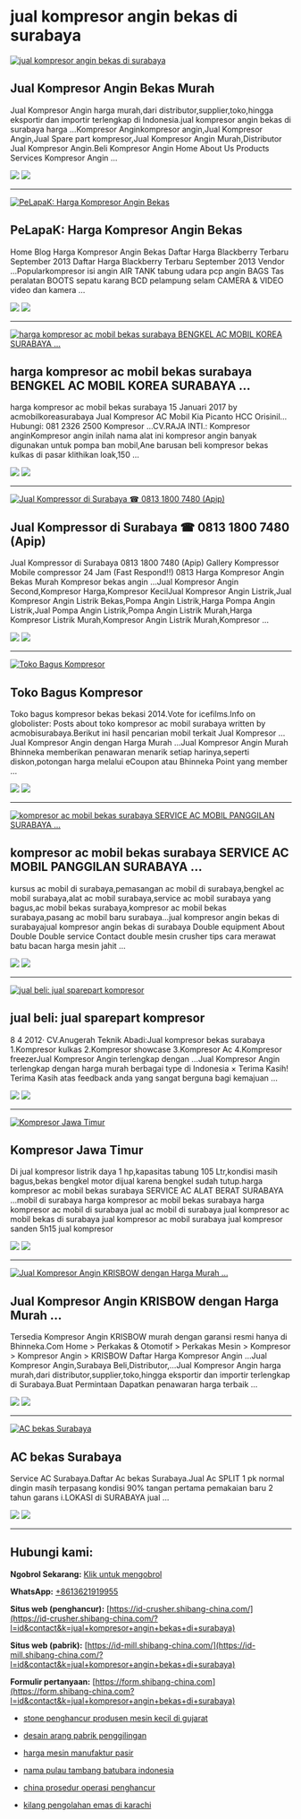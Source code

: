 # jual kompresor angin bekas di surabaya

<a href="https://swt.shibang-china.com/?l=id&img&k=jual+kompresor+angin+bekas+di+surabaya" target="_blank">![jual kompresor angin bekas di surabaya](http://static.shibang-china.com/all-800x300/487.jpg)</a>

## Jual Kompresor Angin Bekas Murah
Jual Kompresor Angin harga murah,dari distributor,supplier,toko,hingga eksportir dan importir terlengkap di Indonesia.jual kompresor angin bekas di surabaya harga …Kompresor Anginkompresor angin,Jual Kompresor Angin,Jual Spare part kompresor,Jual Kompresor Angin Murah,Distributor Jual Kompresor Angin.Beli Kompresor Angin Home About Us Products Services Kompresor Angin …


<a href="https://whatsapp.shibangsoft.com/WhatsApp.php" target="_blank" title="WhatsApp">![](http://static.shibang-china.com/icon/whatsapp.png)</a> <a href="https://swt.shibang-china.com/?l=id&icon&k=jual+kompresor+angin+bekas+di+surabaya" target="_blank">![](http://static.shibang-china.com/icon/chat-id.png)</a>

---

<a href="https://swt.shibang-china.com/?l=id&img&k=jual+kompresor+angin+bekas+di+surabaya" target="_blank">![PeLapaK: Harga Kompresor Angin Bekas](http://static.shibang-china.com/all-800x300/834.jpg)</a>

## PeLapaK: Harga Kompresor Angin Bekas
Home Blog Harga Kompresor Angin Bekas Daftar Harga Blackberry Terbaru September 2013 Daftar Harga Blackberry Terbaru September 2013 Vendor …Popularkompresor isi angin AIR TANK tabung udara pcp angin BAGS Tas peralatan BOOTS sepatu karang BCD pelampung selam CAMERA & VIDEO video dan kamera …


<a href="https://whatsapp.shibangsoft.com/WhatsApp.php" target="_blank" title="WhatsApp">![](http://static.shibang-china.com/icon/whatsapp.png)</a> <a href="https://swt.shibang-china.com/?l=id&icon&k=jual+kompresor+angin+bekas+di+surabaya" target="_blank">![](http://static.shibang-china.com/icon/chat-id.png)</a>

---

<a href="https://swt.shibang-china.com/?l=id&img&k=jual+kompresor+angin+bekas+di+surabaya" target="_blank">![harga kompresor ac mobil bekas surabaya BENGKEL AC MOBIL KOREA SURABAYA …](http://static.shibang-china.com/all-800x300/529.jpg)</a>

## harga kompresor ac mobil bekas surabaya BENGKEL AC MOBIL KOREA SURABAYA …
harga kompresor ac mobil bekas surabaya 15 Januari 2017 by acmobilkoreasurabaya Jual Kompresor AC Mobil Kia Picanto HCC Orisinil…Hubungi: 081 2326 2500 Kompresor …CV.RAJA INTI.: Kompresor anginKompresor angin inilah nama alat ini kompresor angin banyak digunakan untuk pompa ban mobil,Ane barusan beli kompresor bekas kulkas di pasar klithikan loak,150 …


<a href="https://whatsapp.shibangsoft.com/WhatsApp.php" target="_blank" title="WhatsApp">![](http://static.shibang-china.com/icon/whatsapp.png)</a> <a href="https://swt.shibang-china.com/?l=id&icon&k=jual+kompresor+angin+bekas+di+surabaya" target="_blank">![](http://static.shibang-china.com/icon/chat-id.png)</a>

---

<a href="https://swt.shibang-china.com/?l=id&img&k=jual+kompresor+angin+bekas+di+surabaya" target="_blank">![Jual Kompressor di Surabaya ☎ 0813 1800 7480 (Apip)](http://static.shibang-china.com/all-800x300/1050.jpg)</a>

## Jual Kompressor di Surabaya ☎ 0813 1800 7480 (Apip)
Jual Kompressor di Surabaya 0813 1800 7480 (Apip) Gallery Kompressor Mobile compressor 24 Jam (Fast Respond!!) 0813 Harga Kompresor Angin Bekas Murah Kompresor bekas angin …Jual Kompresor Angin Second,Kompresor Harga,Kompresor KecilJual Kompresor Angin Listrik,Jual Kompresor Angin Listrik Bekas,Pompa Angin Listrik,Harga Pompa Angin Listrik,Jual Pompa Angin Listrik,Pompa Angin Listrik Murah,Harga Kompresor Listrik Murah,Kompresor Angin Listrik Murah,Kompresor …


<a href="https://whatsapp.shibangsoft.com/WhatsApp.php" target="_blank" title="WhatsApp">![](http://static.shibang-china.com/icon/whatsapp.png)</a> <a href="https://swt.shibang-china.com/?l=id&icon&k=jual+kompresor+angin+bekas+di+surabaya" target="_blank">![](http://static.shibang-china.com/icon/chat-id.png)</a>

---

<a href="https://swt.shibang-china.com/?l=id&img&k=jual+kompresor+angin+bekas+di+surabaya" target="_blank">![Toko Bagus Kompresor](http://static.shibang-china.com/all-800x300/979.jpg)</a>

## Toko Bagus Kompresor
Toko bagus kompresor bekas bekasi 2014.Vote for icefilms.Info on globolister: Posts about toko kompresor ac mobil surabaya written by acmobisurabaya.Berikut ini hasil pencarian mobil terkait Jual Kompresor …Jual Kompresor Angin dengan Harga Murah …Jual Kompresor Angin Murah Bhinneka memberikan penawaran menarik setiap harinya,seperti diskon,potongan harga melalui eCoupon atau Bhinneka Point yang member …


<a href="https://whatsapp.shibangsoft.com/WhatsApp.php" target="_blank" title="WhatsApp">![](http://static.shibang-china.com/icon/whatsapp.png)</a> <a href="https://swt.shibang-china.com/?l=id&icon&k=jual+kompresor+angin+bekas+di+surabaya" target="_blank">![](http://static.shibang-china.com/icon/chat-id.png)</a>

---

<a href="https://swt.shibang-china.com/?l=id&img&k=jual+kompresor+angin+bekas+di+surabaya" target="_blank">![kompresor ac mobil bekas surabaya SERVICE AC MOBIL PANGGILAN SURABAYA …](http://static.shibang-china.com/all-800x300/1188.jpg)</a>

## kompresor ac mobil bekas surabaya SERVICE AC MOBIL PANGGILAN SURABAYA …
kursus ac mobil di surabaya,pemasangan ac mobil di surabaya,bengkel ac mobil surabaya,alat ac mobil surabaya,service ac mobil surabaya yang bagus,ac mobil bekas surabaya,kompresor ac mobil bekas surabaya,pasang ac mobil baru surabaya…jual kompresor angin bekas di surabayajual kompresor angin bekas di surabaya Double equipment About Double Double service Contact double mesin crusher tips cara merawat batu bacan harga mesin jahit …


<a href="https://whatsapp.shibangsoft.com/WhatsApp.php" target="_blank" title="WhatsApp">![](http://static.shibang-china.com/icon/whatsapp.png)</a> <a href="https://swt.shibang-china.com/?l=id&icon&k=jual+kompresor+angin+bekas+di+surabaya" target="_blank">![](http://static.shibang-china.com/icon/chat-id.png)</a>

---

<a href="https://swt.shibang-china.com/?l=id&img&k=jual+kompresor+angin+bekas+di+surabaya" target="_blank">![jual beli: jual sparepart kompresor](http://static.shibang-china.com/all-800x300/1212.jpg)</a>

## jual beli: jual sparepart kompresor
8 4 2012· CV.Anugerah Teknik Abadi:Jual kompresor bekas surabaya 1.Kompresor kulkas 2.Kompresor showcase 3.Kompresor Ac 4.Kompresor freezerJual Kompresor Angin terlengkap dengan …Jual Kompresor Angin terlengkap dengan harga murah berbagai type di Indonesia × Terima Kasih! Terima Kasih atas feedback anda yang sangat berguna bagi kemajuan …


<a href="https://whatsapp.shibangsoft.com/WhatsApp.php" target="_blank" title="WhatsApp">![](http://static.shibang-china.com/icon/whatsapp.png)</a> <a href="https://swt.shibang-china.com/?l=id&icon&k=jual+kompresor+angin+bekas+di+surabaya" target="_blank">![](http://static.shibang-china.com/icon/chat-id.png)</a>

---

<a href="https://swt.shibang-china.com/?l=id&img&k=jual+kompresor+angin+bekas+di+surabaya" target="_blank">![Kompresor Jawa Timur](http://static.shibang-china.com/all-800x300/1296.jpg)</a>

## Kompresor Jawa Timur
Di jual kompresor listrik daya 1 hp,kapasitas tabung 105 Ltr,kondisi masih bagus,bekas bengkel motor dijual karena bengkel sudah tutup.harga kompresor ac mobil bekas surabaya SERVICE AC ALAT BERAT SURABAYA …mobil di surabaya harga kompresor ac mobil bekas surabaya harga kompresor ac mobil di surabaya jual ac mobil di surabaya jual kompresor ac mobil bekas di surabaya jual kompresor ac mobil surabaya jual kompresor sanden 5h15 jual kompresor


<a href="https://whatsapp.shibangsoft.com/WhatsApp.php" target="_blank" title="WhatsApp">![](http://static.shibang-china.com/icon/whatsapp.png)</a> <a href="https://swt.shibang-china.com/?l=id&icon&k=jual+kompresor+angin+bekas+di+surabaya" target="_blank">![](http://static.shibang-china.com/icon/chat-id.png)</a>

---

<a href="https://swt.shibang-china.com/?l=id&img&k=jual+kompresor+angin+bekas+di+surabaya" target="_blank">![Jual Kompresor Angin KRISBOW dengan Harga Murah …](http://static.shibang-china.com/all-800x300/1466.jpg)</a>

## Jual Kompresor Angin KRISBOW dengan Harga Murah …
Tersedia Kompresor Angin KRISBOW murah dengan garansi resmi hanya di Bhinneka.Com Home > Perkakas & Otomotif > Perkakas Mesin > Kompresor > Kompresor Angin > KRISBOW Daftar Harga Kompresor Angin …Jual Kompresor Angin,Surabaya Beli,Distributor,…Jual Kompresor Angin harga murah,dari distributor,supplier,toko,hingga eksportir dan importir terlengkap di Surabaya.Buat Permintaan Dapatkan penawaran harga terbaik …


<a href="https://whatsapp.shibangsoft.com/WhatsApp.php" target="_blank" title="WhatsApp">![](http://static.shibang-china.com/icon/whatsapp.png)</a> <a href="https://swt.shibang-china.com/?l=id&icon&k=jual+kompresor+angin+bekas+di+surabaya" target="_blank">![](http://static.shibang-china.com/icon/chat-id.png)</a>

---

<a href="https://swt.shibang-china.com/?l=id&img&k=jual+kompresor+angin+bekas+di+surabaya" target="_blank">![AC bekas Surabaya](http://static.shibang-china.com/all-800x300/116.jpg)</a>

## AC bekas Surabaya
Service AC Surabaya.Daftar Ac bekas Surabaya.Jual Ac SPLIT 1 pk normal dingin masih terpasang kondisi 90% tangan pertama pemakaian baru 2 tahun garans i.LOKASI di SURABAYA jual …

<a href="https://whatsapp.shibangsoft.com/WhatsApp.php" target="_blank" title="WhatsApp">![](http://static.shibang-china.com/icon/whatsapp.png)</a> <a href="https://swt.shibang-china.com/?l=id&icon&k=jual+kompresor+angin+bekas+di+surabaya" target="_blank">![](http://static.shibang-china.com/icon/chat-id.png)</a>

---
## Hubungi kami:

**Ngobrol Sekarang:** [Klik untuk mengobrol](https://swt.shibang-china.com?l=id&contact&k=jual+kompresor+angin+bekas+di+surabaya)

**WhatsApp:**  [+8613621919955](https://whatsapp.shibangsoft.com/WhatsApp.php)

**Situs web (penghancur):** [https://id-crusher.shibang-china.com/](https://id-crusher.shibang-china.com/?l=id&contact&k=jual+kompresor+angin+bekas+di+surabaya)

**Situs web (pabrik):** [https://id-mill.shibang-china.com/](https://id-mill.shibang-china.com/?l=id&contact&k=jual+kompresor+angin+bekas+di+surabaya)

**Formulir pertanyaan:** [https://form.shibang-china.com](https://form.shibang-china.com?l=id&contact&k=jual+kompresor+angin+bekas+di+surabaya)

* [stone penghancur produsen mesin kecil di gujarat](../30/stone%20penghancur%20produsen%20mesin%20kecil%20di%20gujarat.md)

* [desain arang pabrik penggilingan](../27/desain%20arang%20pabrik%20penggilingan.md)

* [harga mesin manufaktur pasir](../19/harga%20mesin%20manufaktur%20pasir.md)

* [nama pulau tambang batubara indonesia](../17/nama%20pulau%20tambang%20batubara%20indonesia.md)

* [china prosedur operasi penghancur](../20/china%20prosedur%20operasi%20penghancur.md)

* [kilang pengolahan emas di karachi](../19/kilang%20pengolahan%20emas%20di%20karachi.md)